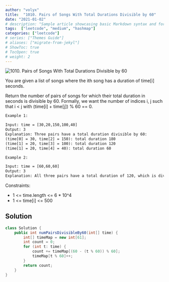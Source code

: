 ```yaml
---
author: "volyx"
title:  "1010. Pairs of Songs With Total Durations Divisible by 60"
date: "2021-01-02"
# description: "Sample article showcasing basic Markdown syntax and formatting for HTML elements."
tags:  ["leetcode", "medium", "hashmap"]
categories: ["leetcode"]
# series: ["Themes Guide"]
# aliases: ["migrate-from-jekyl"]
# ShowToc: true
# TocOpen: true
# weight: 2
---
```


![1010. Pairs of Songs With Total Durations Divisible by 60](https://leetcode.com/problems/pairs-of-songs-with-total-durations-divisible-by-60)

You are given a list of songs where the ith song has a duration of time[i] seconds.

Return the number of pairs of songs for which their total duration in seconds is divisible by 60. Formally, we want the number of indices i, j such that i < j with (time[i] + time[j]) % 60 == 0.

```txt
Example 1:

Input: time = [30,20,150,100,40]
Output: 3
Explanation: Three pairs have a total duration divisible by 60:
(time[0] = 30, time[2] = 150): total duration 180
(time[1] = 20, time[3] = 100): total duration 120
(time[1] = 20, time[4] = 40): total duration 60

Example 2:

Input: time = [60,60,60]
Output: 3
Explanation: All three pairs have a total duration of 120, which is divisible by 60.
```

Constraints:

- 1 <= time.length <= 6 * 10^4
- 1 <= time[i] <= 500

## Solution

```java
class Solution {
    public int numPairsDivisibleBy60(int[] time) {
        int[] timeMap = new int[61];
        int count = 0;
        for (int t: time) {
            count += timeMap[(60 - (t % 60)) % 60];
            timeMap[t % 60]++;
        }
        return count;
    }
}
```
